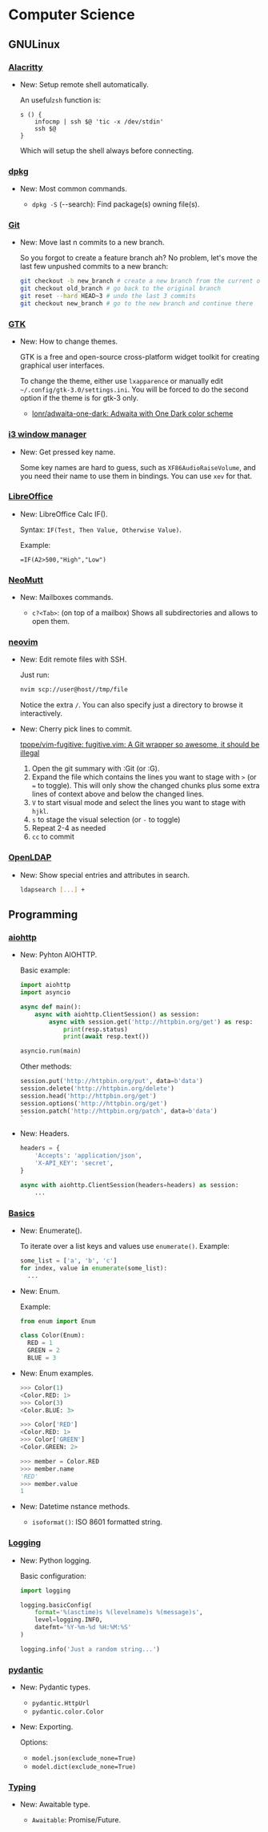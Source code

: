 # Computer Science

## GNULinux

### [Alacritty](alacritty.md)

* New: Setup remote shell automatically.

    An useful`zsh` function is:
    
    ```zshrc
    s () {
        infocmp | ssh $@ 'tic -x /dev/stdin'
        ssh $@
    }
    ```
    
    Which will setup the shell always before connecting.
    

### [dpkg](dpkg.md)

* New: Most common commands.

    * `dpkg -S` (--search): Find package(s) owning file(s).
    

### [Git](git.md)

* New: Move last n commits to a new branch.

    So you forgot to create a feature branch ah? No problem, let's move the last
    few unpushed commits to a new branch:
    
    ```bash
    git checkout -b new_branch # create a new branch from the current one
    git checkout old_branch # go back to the original branch
    git reset --hard HEAD~3 # undo the last 3 commits
    git checkout new_branch # go to the new branch and continue there
    ```
    

### [GTK](gtk.md)

* New: How to change themes.

    GTK is a free and open-source cross-platform widget toolkit for creating
    graphical user interfaces.
    
    To change the theme, either use `lxapparence` or manually edit
    `~/.config/gtk-3.0/settings.ini`.
    You will be forced to do the second option if the theme is for gtk-3 only.
    
    * [lonr/adwaita-one-dark: Adwaita with One Dark color scheme](https://github.com/lonr/adwaita-one-dark)
    

### [i3 window manager](i3wm.md)

* New: Get pressed key name.

    Some key names are hard to guess, such as `XF86AudioRaiseVolume`, and you need
    their name to use them in bindings. You can use `xev` for that.
    

### [LibreOffice](libreoffice.md)

* New: LibreOffice Calc IF().

    Syntax: `IF(Test, Then Value, Otherwise Value)`.
    
    Example:
    
    ```excel
    =IF(A2>500,"High","Low")
    ```
    

### [NeoMutt](neomutt.md)

* New: Mailboxes commands.

    * `c?<Tab>`: (on top of a mailbox) Shows all subdirectories and allows to open
      them.
    

### [neovim](neovim.md)

* New: Edit remote files with SSH.

    Just run:
    
    ```bash
    nvim scp://user@host//tmp/file
    ```
    
    Notice the extra `/`. You can also specify just a directory to browse it
    interactively.
    

* New: Cherry pick lines to commit.

    [tpope/vim-fugitive: fugitive.vim: A Git wrapper so awesome, it should be illegal](https://github.com/tpope/vim-fugitive)
    
    1. Open the git summary with :Git (or :G).
    1. Expand the file which contains the lines you want to stage with `>`
      (or `=` to toggle). This will only show the changed chunks plus some extra
      lines of context above and below the changed lines.
    1. `V` to start visual mode and select the lines you want to stage with `hjkl`.
    1. `s` to stage the visual selection (or `-` to toggle)
    1. Repeat 2-4 as needed
    1. `cc` to commit
    

### [OpenLDAP](openldap.md)

* New: Show special entries and attributes in search.

    ```bash
    ldapsearch [...] +
    ```
    

## Programming

### [aiohttp](python_aiohttp.md)

* New: Pyhton AIOHTTP.

    Basic example:
    
    ```python
    import aiohttp
    import asyncio
    
    async def main():
        async with aiohttp.ClientSession() as session:
            async with session.get('http://httpbin.org/get') as resp:
                print(resp.status)
                print(await resp.text())
    
    asyncio.run(main)
    ```
    
    Other methods:
    
    ```python
    session.put('http://httpbin.org/put', data=b'data')
    session.delete('http://httpbin.org/delete')
    session.head('http://httpbin.org/get')
    session.options('http://httpbin.org/get')
    session.patch('http://httpbin.org/patch', data=b'data')
    `
    

* New: Headers.

    ```python
    headers = {
        'Accepts': 'application/json',
        'X-API_KEY': 'secret',
    }
    
    async with aiohttp.ClientSession(headers=headers) as session:
        ...
    ```
    

### [Basics](python_basics.md)

* New: Enumerate().

    To iterate over a list keys and values use `enumerate()`. Example:
    
    ```python
    some_list = ['a', 'b', 'c']
    for index, value in enumerate(some_list):
      ...
    ```
    

* New: Enum.

    Example:
    
    ```python
    from enum import Enum
    
    class Color(Enum):
      RED = 1
      GREEN = 2
      BLUE = 3
    ```
    

* New: Enum examples.

    ```python
    >>> Color(1)
    <Color.RED: 1>
    >>> Color(3)
    <Color.BLUE: 3>
    
    >>> Color['RED']
    <Color.RED: 1>
    >>> Color['GREEN']
    <Color.GREEN: 2>
    
    >>> member = Color.RED
    >>> member.name
    'RED'
    >>> member.value
    1
    ```
    

* New: Datetime nstance methods.

    * `isoformat()`: ISO 8601 formatted string.
    

### [Logging](python_logging.md)

* New: Python logging.

    Basic configuration:
    
    ```python
    import logging
    
    logging.basicConfig(
        format='%(asctime)s %(levelname)s %(message)s',
        level=logging.INFO,
        datefmt='%Y-%m-%d %H:%M:%S'
    )
    
    logging.info('Just a random string...')
    ```
    

### [pydantic](pydantic.md)

* New: Pydantic types.

    * `pydantic.HttpUrl`
    * `pydantic.color.Color`
    

* New: Exporting.

    Options:
    
    * `model.json(exclude_none=True)`
    * `model.dict(exclude_none=True)`
    

### [Typing](typing.md)

* New:  Awaitable type.

    * `Awaitable`: Promise/Future.